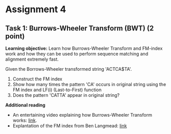 # Assignment 4
## Task 1: Burrows-Wheeler Transform (BWT) (2 point)
**Learning objective:** Learn how Burrows-Wheeler Transform and FM-index work and how they can be used to perform sequence matching and alignment extremely fast.

Given the Borrows-Wheeler transformed string 'ACTCA$TA'.  
1. Construct the FM index  
2. Show how many times the pattern 'CA' occurs in original string using the FM index and LF(i) (Last-to-First) function
3. Does the pattern 'CATTA' appear in original string?

**Additional reading**
 - An entertaining video explaining how Burrows-Wheeler Transform works: [link](https://www.youtube.com/watch?v=4WRANhDiSHM).
 - Explantation of the FM index from Ben Langmead: [link](https://www.youtube.com/watch?v=kvVGj5V65io&t=1195s)

